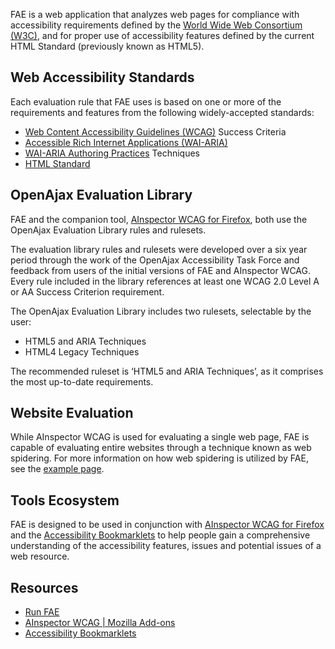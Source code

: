 FAE is a web application that analyzes web pages for compliance with accessibility requirements defined by the [World Wide Web Consortium (W3C)](https://www.w3.org/), and for proper use of accessibility features defined by the current HTML Standard (previously known as HTML5).

## Web Accessibility Standards

Each evaluation rule that FAE uses is based on one or more of the requirements and features from the following widely-accepted standards:

* [Web Content Accessibility Guidelines (WCAG)](https://www.w3.org/TR/WCAG/) Success Criteria
* [Accessible Rich Internet Applications (WAI-ARIA)](https://www.w3.org/TR/wai-aria/)
* [WAI-ARIA Authoring Practices](https://www.w3.org/TR/wai-aria-practices/) Techniques
* [HTML Standard](https://html.spec.whatwg.org/multipage/)

## OpenAjax Evaluation Library

FAE and the companion tool, [AInspector WCAG for Firefox](/tools/ainspector), both use the OpenAjax Evaluation Library rules and rulesets.

The evaluation library rules and rulesets were developed over a six year period through the work of the OpenAjax Accessibility Task Force and feedback from users of the initial versions of FAE and AInspector WCAG. Every rule included in the library references at least one WCAG 2.0 Level A or AA Success Criterion requirement.

The OpenAjax Evaluation Library includes two rulesets, selectable by the user:

* HTML5 and ARIA Techniques
* HTML4 Legacy Techniques

The recommended ruleset is ‘HTML5 and ARIA Techniques’, as it comprises the most up-to-date requirements.

## Website Evaluation

While AInspector WCAG is used for evaluating a single web page, FAE is capable of evaluating entire websites through a technique known as web spidering. For more information on how web spidering is utilized by FAE, see the [example page](/tools/spidering).

## Tools Ecosystem

FAE is designed to be used in conjunction with [AInspector WCAG for Firefox](/tools/ainspector) and the [Accessibility Bookmarklets](/tools/accessibility-bookmarklets) to help people gain a comprehensive understanding of the accessibility features, issues and potential issues of a web resource.

## Resources

* [Run FAE](https://fae.disability.illinois.edu/)
* [AInspector WCAG | Mozilla Add-ons](https://addons.mozilla.org/en-US/firefox/addon/ainspector-wcag/)
* [Accessibility Bookmarklets](https://accessibility-bookmarklets.org/)
